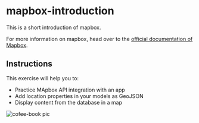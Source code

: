 # mapbox-introduction
This is a short introduction of mapbox.

For more information on mapbox, head over to the [official documentation of Mapbox](https://docs.mapbox.com/mapbox-gl-js/api/).

## Instructions

This exercise will help you to:
- Practice MApbox API integration with an app
- Add location properties in your models as GeoJSON
- Display content from the database in a map

![cofee-book pic](https://s3-eu-west-1.amazonaws.com/ih-materials/uploads/upload_141038aa0f5ce10c722722400bfdc6d5.jpg)

